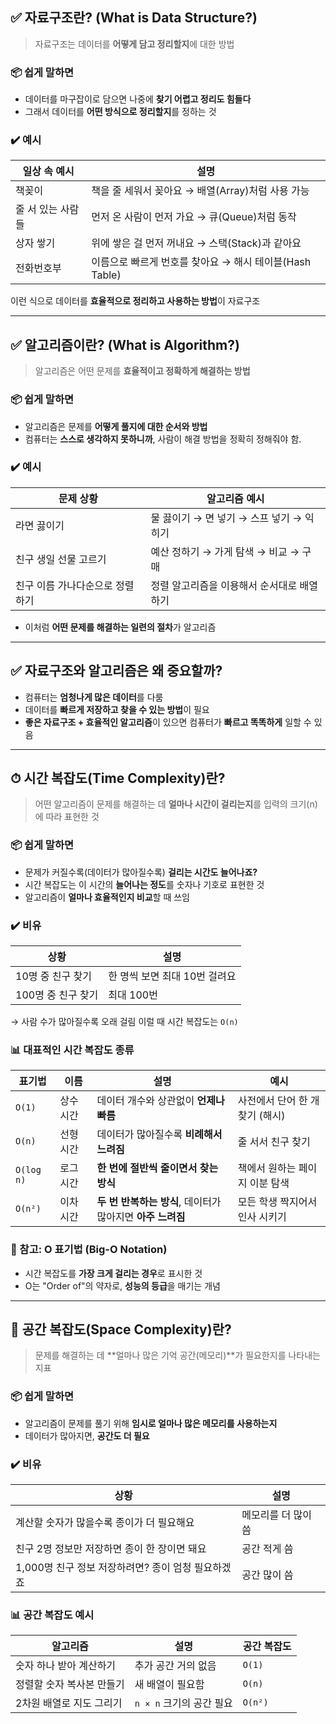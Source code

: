 ## ✅ 자료구조란? (What is Data Structure?)

> 자료구조는 데이터를 **어떻게 담고 정리할지**에 대한 방법

### 📦 쉽게 말하면

- 데이터를 마구잡이로 담으면 나중에 **찾기 어렵고 정리도 힘들다**
- 그래서 데이터를 **어떤 방식으로 정리할지**를 정하는 것

### ✔️ 예시

| 일상 속 예시        | 설명                                                |
|---------------------|-----------------------------------------------------|
| 책꽂이              | 책을 줄 세워서 꽂아요 → 배열(Array)처럼 사용 가능     |
| 줄 서 있는 사람들    | 먼저 온 사람이 먼저 가요 → 큐(Queue)처럼 동작         |
| 상자 쌓기           | 위에 쌓은 걸 먼저 꺼내요 → 스택(Stack)과 같아요       |
| 전화번호부          | 이름으로 빠르게 번호를 찾아요 → 해시 테이블(Hash Table) |

이런 식으로 데이터를 **효율적으로 정리하고 사용하는 방법**이 자료구조

---

## ✅ 알고리즘이란? (What is Algorithm?)

> 알고리즘은 어떤 문제를 **효율적이고 정확하게 해결하는 방법**

### 📦 쉽게 말하면

- 알고리즘은 문제를 **어떻게 풀지에 대한 순서와 방법**
- 컴퓨터는 **스스로 생각하지 못하니까**, 사람이 해결 방법을 정확히 정해줘야 함.

### ✔️ 예시

| 문제 상황                     | 알고리즘 예시                              |
|------------------------------|-------------------------------------------|
| 라면 끓이기                  | 물 끓이기 → 면 넣기 → 스프 넣기 → 익히기   |
| 친구 생일 선물 고르기        | 예산 정하기 → 가게 탐색 → 비교 → 구매     |
| 친구 이름 가나다순으로 정렬하기 | 정렬 알고리즘을 이용해서 순서대로 배열하기 |

- 이처럼 **어떤 문제를 해결하는 일련의 절차**가 알고리즘

---

## ✅ 자료구조와 알고리즘은 왜 중요할까?

- 컴퓨터는 **엄청나게 많은 데이터**를 다룸
- 데이터를 **빠르게 저장하고 찾을 수 있는 방법**이 필요
- **좋은 자료구조 + 효율적인 알고리즘**이 있으면 컴퓨터가 **빠르고 똑똑하게** 일할 수 있음

---

## ⏱ 시간 복잡도(Time Complexity)란?

> 어떤 알고리즘이 문제를 해결하는 데 **얼마나 시간이 걸리는지**를 입력의 크기(n)에 따라 표현한 것

### 📦 쉽게 말하면

- 문제가 커질수록(데이터가 많아질수록) **걸리는 시간도 늘어나죠?**
- 시간 복잡도는 이 시간의 **늘어나는 정도**를 숫자나 기호로 표현한 것
- 알고리즘이 **얼마나 효율적인지 비교**할 때 쓰임

### ✔️ 비유

| 상황                           | 설명 |
|--------------------------------|------|
| 10명 중 친구 찾기              | 한 명씩 보면 최대 10번 걸려요  
| 100명 중 친구 찾기             | 최대 100번  |
 → 사람 수가 많아질수록 오래 걸림  이럴 때 시간 복잡도는 `O(n)` 
 
 ### 📊 대표적인 시간 복잡도 종류

| 표기법   | 이름               | 설명                                                             | 예시                                 |
|----------|--------------------|------------------------------------------------------------------|--------------------------------------|
| `O(1)`   | 상수 시간          | 데이터 개수와 상관없이 **언제나 빠름**                          | 사전에서 단어 한 개 찾기 (해시)      |
| `O(n)`   | 선형 시간          | 데이터가 많아질수록 **비례해서 느려짐**                         | 줄 서서 친구 찾기                    |
| `O(log n)`| 로그 시간         | **한 번에 절반씩 줄이면서 찾는 방식**                           | 책에서 원하는 페이지 이분 탐색       |
| `O(n²)`  | 이차 시간          | **두 번 반복하는 방식**, 데이터가 많아지면 **아주 느려짐**      | 모든 학생 짝지어서 인사 시키기       |

### 📌 참고: O 표기법 (Big-O Notation)

- 시간 복잡도를 **가장 크게 걸리는 경우**로 표시한 것
- O는 "Order of"의 약자로, **성능의 등급**을 매기는 개념
---

## 💾 공간 복잡도(Space Complexity)란?

> 문제를 해결하는 데 **얼마나 많은 기억 공간(메모리)**가 필요한지를 나타내는 지표

### 📦 쉽게 말하면

- 알고리즘이 문제를 풀기 위해 **임시로 얼마나 많은 메모리를 사용하는지**
- 데이터가 많아지면, **공간도 더 필요**

### ✔️ 비유

| 상황                              | 설명 |
|-----------------------------------|------|
| 계산할 숫자가 많을수록 종이가 더 필요해요 | 메모리를 더 많이 씀 |
| 친구 2명 정보만 저장하면 종이 한 장이면 돼요 | 공간 적게 씀 |
| 1,000명 친구 정보 저장하려면? 종이 엄청 필요하겠죠 | 공간 많이 씀 |

### 📊 공간 복잡도 예시

| 알고리즘                 | 설명                                         | 공간 복잡도 |
|--------------------------|----------------------------------------------|--------------|
| 숫자 하나 받아 계산하기   | 추가 공간 거의 없음                         | `O(1)`        |
| 정렬할 숫자 복사본 만들기 | 새 배열이 필요함                             | `O(n)`        |
| 2차원 배열로 지도 그리기  | `n × n` 크기의 공간 필요                     | `O(n²)`       |


